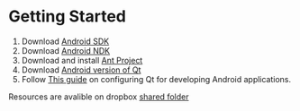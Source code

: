 # Getting Started

1. Download [Android SDK](https://developer.android.com/studio/index.html)
2. Download [Android NDK](https://developer.android.com/ndk/index.html)
3. Download and install [Ant Project](ant.apache.org/)
4. Download [Android version of Qt](https://www.qt.io/download-open-source/)
5. Follow [This guide](doc.qt.io/qt-5/androidgs.html) on configuring Qt for developing Android applications.


Resources are avalible on dropbox [shared folder](https://www.dropbox.com/sh/fisonmauag8j8az/AAAmAukgyog1Ddv0FIbjIv-la?dl=0)
